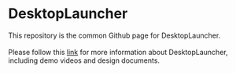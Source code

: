 # DesktopLauncher

This repository is the common Github page for DesktopLauncher.
<br/><br/>
Please follow this [link](https://zeyadtamimi.github.io/DesktopLauncher/) for more information about DesktopLauncher, including demo videos and design documents.
